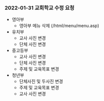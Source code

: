 


### 2022-01-31 교회학교 수정 요청 
- 영아부
  - 영아부 메뉴 삭제 (/html/menu/menu.asp)
- 유치부
  - 교사 사진 변경
  - 단체 사진 변경
- 중고등부
  - 교사 사진 변경
  - 단체 사진 변경
  - 주제 및 교육목표 변경
- 청년부
  - 단체사진 및 두사진 변경
  - 주제 및 교육목표 변경
  - 교사 사진 변경

